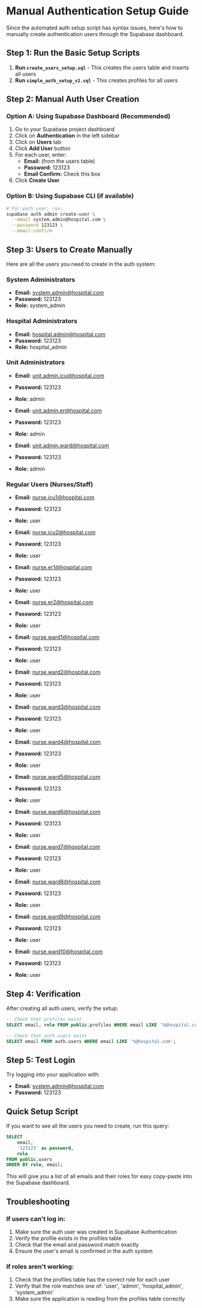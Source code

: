 # Manual Authentication Setup Guide

Since the automated auth setup script has syntax issues, here's how to manually create authentication users through the Supabase dashboard.

## Step 1: Run the Basic Setup Scripts

1. **Run `create_users_setup.sql`** - This creates the users table and inserts all users
2. **Run `simple_auth_setup_v2.sql`** - This creates profiles for all users

## Step 2: Manual Auth User Creation

### Option A: Using Supabase Dashboard (Recommended)

1. Go to your Supabase project dashboard
2. Click on **Authentication** in the left sidebar
3. Click on **Users** tab
4. Click **Add User** button
5. For each user, enter:
   - **Email:** (from the users table)
   - **Password:** 123123
   - **Email Confirm:** Check this box
6. Click **Create User**

### Option B: Using Supabase CLI (if available)

```bash
# For each user, run:
supabase auth admin create-user \
  --email system.admin@hospital.com \
  --password 123123 \
  --email-confirm
```

## Step 3: Users to Create Manually

Here are all the users you need to create in the auth system:

### System Administrators
- **Email:** system.admin@hospital.com
- **Password:** 123123
- **Role:** system_admin

### Hospital Administrators
- **Email:** hospital.admin@hospital.com
- **Password:** 123123
- **Role:** hospital_admin

### Unit Administrators
- **Email:** unit.admin.icu@hospital.com
- **Password:** 123123
- **Role:** admin

- **Email:** unit.admin.er@hospital.com
- **Password:** 123123
- **Role:** admin

- **Email:** unit.admin.ward@hospital.com
- **Password:** 123123
- **Role:** admin

### Regular Users (Nurses/Staff)
- **Email:** nurse.icu1@hospital.com
- **Password:** 123123
- **Role:** user

- **Email:** nurse.icu2@hospital.com
- **Password:** 123123
- **Role:** user

- **Email:** nurse.er1@hospital.com
- **Password:** 123123
- **Role:** user

- **Email:** nurse.er2@hospital.com
- **Password:** 123123
- **Role:** user

- **Email:** nurse.ward1@hospital.com
- **Password:** 123123
- **Role:** user

- **Email:** nurse.ward2@hospital.com
- **Password:** 123123
- **Role:** user

- **Email:** nurse.ward3@hospital.com
- **Password:** 123123
- **Role:** user

- **Email:** nurse.ward4@hospital.com
- **Password:** 123123
- **Role:** user

- **Email:** nurse.ward5@hospital.com
- **Password:** 123123
- **Role:** user

- **Email:** nurse.ward6@hospital.com
- **Password:** 123123
- **Role:** user

- **Email:** nurse.ward7@hospital.com
- **Password:** 123123
- **Role:** user

- **Email:** nurse.ward8@hospital.com
- **Password:** 123123
- **Role:** user

- **Email:** nurse.ward9@hospital.com
- **Password:** 123123
- **Role:** user

- **Email:** nurse.ward10@hospital.com
- **Password:** 123123
- **Role:** user

## Step 4: Verification

After creating all auth users, verify the setup:

```sql
-- Check that profiles exist
SELECT email, role FROM public.profiles WHERE email LIKE '%@hospital.com';

-- Check that auth users exist
SELECT email FROM auth.users WHERE email LIKE '%@hospital.com';
```

## Step 5: Test Login

Try logging into your application with:
- **Email:** system.admin@hospital.com
- **Password:** 123123

## Quick Setup Script

If you want to see all the users you need to create, run this query:

```sql
SELECT 
    email,
    '123123' as password,
    role
FROM public.users
ORDER BY role, email;
```

This will give you a list of all emails and their roles for easy copy-paste into the Supabase dashboard.

## Troubleshooting

### If users can't log in:
1. Make sure the auth user was created in Supabase Authentication
2. Verify the profile exists in the profiles table
3. Check that the email and password match exactly
4. Ensure the user's email is confirmed in the auth system

### If roles aren't working:
1. Check that the profiles table has the correct role for each user
2. Verify that the role matches one of: 'user', 'admin', 'hospital_admin', 'system_admin'
3. Make sure the application is reading from the profiles table correctly